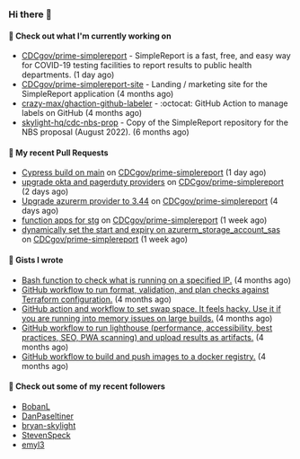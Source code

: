 ### Hi there 👋

#### 🚀 Check out what I'm currently working on

- [CDCgov/prime-simplereport](https://github.com/CDCgov/prime-simplereport) - SimpleReport is a fast, free, and easy way for COVID-19 testing facilities to report results to public health departments. (1 day ago)
- [CDCgov/prime-simplereport-site](https://github.com/CDCgov/prime-simplereport-site) - Landing / marketing site for the SimpleReport application (4 months ago)
- [crazy-max/ghaction-github-labeler](https://github.com/crazy-max/ghaction-github-labeler) - :octocat: GitHub Action to manage labels on GitHub (4 months ago)
- [skylight-hq/cdc-nbs-prop](https://github.com/skylight-hq/cdc-nbs-prop) - Copy of the SimpleReport repository for the NBS proposal (August 2022). (6 months ago)

#### 🔨 My recent Pull Requests

- [Cypress build on main](https://github.com/CDCgov/prime-simplereport/pull/5333) on [CDCgov/prime-simplereport](https://github.com/CDCgov/prime-simplereport) (1 day ago)
- [upgrade okta and pagerduty providers](https://github.com/CDCgov/prime-simplereport/pull/5328) on [CDCgov/prime-simplereport](https://github.com/CDCgov/prime-simplereport) (2 days ago)
- [Upgrade azurerm provider to 3.44](https://github.com/CDCgov/prime-simplereport/pull/5314) on [CDCgov/prime-simplereport](https://github.com/CDCgov/prime-simplereport) (4 days ago)
- [function apps for stg](https://github.com/CDCgov/prime-simplereport/pull/5288) on [CDCgov/prime-simplereport](https://github.com/CDCgov/prime-simplereport) (1 week ago)
- [dynamically set the start and expiry on azurerm_storage_account_sas](https://github.com/CDCgov/prime-simplereport/pull/5282) on [CDCgov/prime-simplereport](https://github.com/CDCgov/prime-simplereport) (1 week ago)

#### 📓 Gists I wrote

- [Bash function to check what is running on a specified IP.](https://gist.github.com/ce30489841fdedc021675981308a399e) (4 months ago)
- [GitHub workflow to run format, validation, and plan checks against Terraform configuration.](https://gist.github.com/0295eabded9fd7994e0e04b86accdc41) (4 months ago)
- [GitHub action and workflow to set swap space. It feels hacky. Use it if you are running into memory issues on large builds.](https://gist.github.com/1c13dca8dc96ed4947f016aae19aacff) (4 months ago)
- [GitHub workflow to run lighthouse (performance, accessibility, best practices, SEO, PWA scanning) and upload results as artifacts.](https://gist.github.com/60fe04c78d86f2bfb5bbf02484826ebe) (4 months ago)
- [GitHub workflow to build and push images to a docker registry.](https://gist.github.com/7845bd98166fd71f05bf829631b23ba7) (4 months ago)

#### 👯 Check out some of my recent followers

- [BobanL](https://github.com/BobanL)
- [DanPaseltiner](https://github.com/DanPaseltiner)
- [bryan-skylight](https://github.com/bryan-skylight)
- [StevenSpeck](https://github.com/StevenSpeck)
- [emyl3](https://github.com/emyl3)
